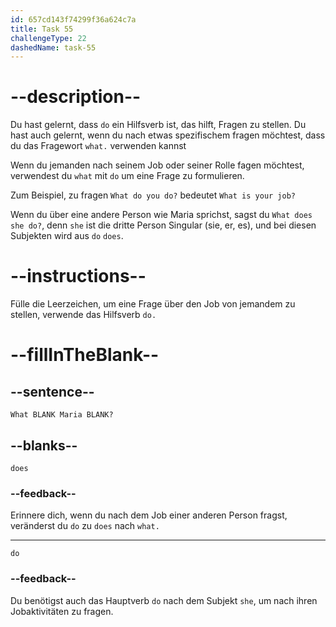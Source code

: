 ```yaml
---
id: 657cd143f74299f36a624c7a
title: Task 55
challengeType: 22
dashedName: task-55
---
```


# --description--

Du hast gelernt, dass `do` ein Hilfsverb ist, das hilft, Fragen zu stellen. Du hast auch gelernt, wenn du nach etwas spezifischem fragen möchtest, dass du das Fragewort `what.` verwenden kannst

Wenn du jemanden nach seinem Job oder seiner Rolle fagen möchtest, verwendest du `what` mit `do` um eine Frage zu formulieren.

Zum Beispiel, zu fragen `What do you do?` bedeutet `What is your job?`

Wenn du über eine andere Person wie Maria sprichst, sagst du `What does she do?`, denn `she` ist die dritte Person Singular (sie, er, es), und bei diesen Subjekten wird aus `do` `does`.

# --instructions--

Fülle die Leerzeichen, um eine Frage über den Job von jemandem zu stellen, verwende das Hilfsverb `do.`

# --fillInTheBlank--

## --sentence--

`What BLANK Maria BLANK?`

## --blanks--

`does`

### --feedback--

Erinnere dich, wenn du nach dem Job einer anderen Person fragst, veränderst du `do` zu `does` nach `what.`

---

`do`

### --feedback--

Du benötigst auch das Hauptverb `do` nach dem Subjekt `she`, um nach ihren Jobaktivitäten zu fragen.
